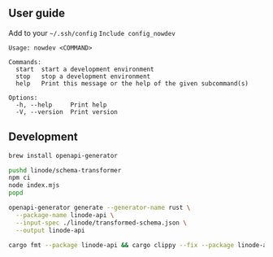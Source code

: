 ## User guide

Add to your `~/.ssh/config` `Include config_nowdev`

```
Usage: nowdev <COMMAND>

Commands:
  start  start a development environment
  stop   stop a development environment
  help   Print this message or the help of the given subcommand(s)

Options:
  -h, --help     Print help
  -V, --version  Print version
```

## Development

```sh
brew install openapi-generator
```

```sh
pushd linode/schema-transformer
npm ci
node index.mjs
popd
```

```sh
openapi-generator generate --generator-name rust \
  --package-name linode-api \
  --input-spec ./linode/transformed-schema.json \
  --output linode-api

cargo fmt --package linode-api && cargo clippy --fix --package linode-api
```
